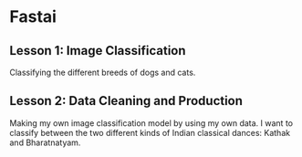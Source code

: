 # Fastai

## Lesson 1: Image Classification
Classifying the different breeds of dogs and cats. 

## Lesson 2: Data Cleaning and Production
Making my own image classification model by using my own data. I want to classify between the two different kinds of Indian classical dances: Kathak and Bharatnatyam. 
